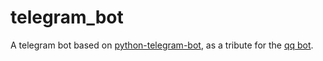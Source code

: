 # telegram_bot

A telegram bot based on [python-telegram-bot](https://github.com/python-telegram-bot/python-telegram-bot), as a tribute for the [qq bot](https://github.com/CCXXXI/telegram_bot/releases/tag/qq_bot).
